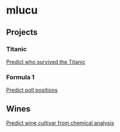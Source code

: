 # mlucu

## Projects

### Titanic 

[Predict who survived the Titanic](./titanic/titanic.ipynb)


### Formula 1

[Predict poll positions](https://github.com/NPGiorgi/f1ml)


## Wines 

[Predict wine cultivar from chemical analysis](./wines/wines.ipynb)
